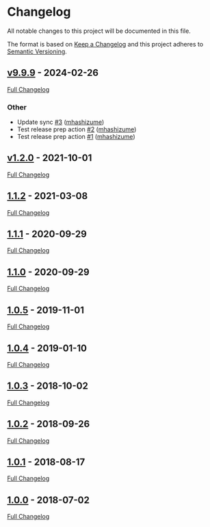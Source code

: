 <!-- markdownlint-disable MD024 -->
# Changelog

All notable changes to this project will be documented in this file.

The format is based on [Keep a Changelog](http://keepachangelog.com/en/1.0.0/) and this project adheres to [Semantic Versioning](http://semver.org).

## [v9.9.9](https://github.com/mhashizume/puppetlabs-augeas_core/tree/v9.9.9) - 2024-02-26

[Full Changelog](https://github.com/mhashizume/puppetlabs-augeas_core/compare/v1.2.0...v9.9.9)

### Other

- Update sync [#3](https://github.com/mhashizume/puppetlabs-augeas_core/pull/3) ([mhashizume](https://github.com/mhashizume))
- Test release prep action [#2](https://github.com/mhashizume/puppetlabs-augeas_core/pull/2) ([mhashizume](https://github.com/mhashizume))
- Test release prep action [#1](https://github.com/mhashizume/puppetlabs-augeas_core/pull/1) ([mhashizume](https://github.com/mhashizume))

## [v1.2.0](https://github.com/mhashizume/puppetlabs-augeas_core/tree/v1.2.0) - 2021-10-01

[Full Changelog](https://github.com/mhashizume/puppetlabs-augeas_core/compare/1.1.2...v1.2.0)

## [1.1.2](https://github.com/mhashizume/puppetlabs-augeas_core/tree/1.1.2) - 2021-03-08

[Full Changelog](https://github.com/mhashizume/puppetlabs-augeas_core/compare/1.1.1...1.1.2)

## [1.1.1](https://github.com/mhashizume/puppetlabs-augeas_core/tree/1.1.1) - 2020-09-29

[Full Changelog](https://github.com/mhashizume/puppetlabs-augeas_core/compare/1.1.0...1.1.1)

## [1.1.0](https://github.com/mhashizume/puppetlabs-augeas_core/tree/1.1.0) - 2020-09-29

[Full Changelog](https://github.com/mhashizume/puppetlabs-augeas_core/compare/1.0.5...1.1.0)

## [1.0.5](https://github.com/mhashizume/puppetlabs-augeas_core/tree/1.0.5) - 2019-11-01

[Full Changelog](https://github.com/mhashizume/puppetlabs-augeas_core/compare/1.0.4...1.0.5)

## [1.0.4](https://github.com/mhashizume/puppetlabs-augeas_core/tree/1.0.4) - 2019-01-10

[Full Changelog](https://github.com/mhashizume/puppetlabs-augeas_core/compare/1.0.3...1.0.4)

## [1.0.3](https://github.com/mhashizume/puppetlabs-augeas_core/tree/1.0.3) - 2018-10-02

[Full Changelog](https://github.com/mhashizume/puppetlabs-augeas_core/compare/1.0.2...1.0.3)

## [1.0.2](https://github.com/mhashizume/puppetlabs-augeas_core/tree/1.0.2) - 2018-09-26

[Full Changelog](https://github.com/mhashizume/puppetlabs-augeas_core/compare/1.0.1...1.0.2)

## [1.0.1](https://github.com/mhashizume/puppetlabs-augeas_core/tree/1.0.1) - 2018-08-17

[Full Changelog](https://github.com/mhashizume/puppetlabs-augeas_core/compare/1.0.0...1.0.1)

## [1.0.0](https://github.com/mhashizume/puppetlabs-augeas_core/tree/1.0.0) - 2018-07-02

[Full Changelog](https://github.com/mhashizume/puppetlabs-augeas_core/compare/b9263341547f13a6af09f748d9b9ac483b5d2030...1.0.0)

